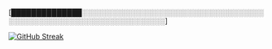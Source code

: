 [██████████████░░░░░░░░░░░░░░░░░░░░░░░░░░░░░░░░░░░░░░░░░░░░░░░░░░░░░░░░░░░░░░░░░░░]

[![GitHub Streak](https://streak-stats.demolab.com?user=AbelSanzDev&theme=highcontrast&border_radius=10&hide_border=true&card_width=467)](#)
